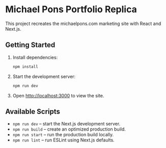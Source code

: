 # Michael Pons Portfolio Replica

This project recreates the michaelpons.com marketing site with React and Next.js.

## Getting Started

1. Install dependencies:
   ```bash
   npm install
   ```
2. Start the development server:
   ```bash
   npm run dev
   ```
3. Open [http://localhost:3000](http://localhost:3000) to view the site.

## Available Scripts

- `npm run dev` – start the Next.js development server.
- `npm run build` – create an optimized production build.
- `npm run start` – run the production build locally.
- `npm run lint` – run ESLint using Next.js defaults.
